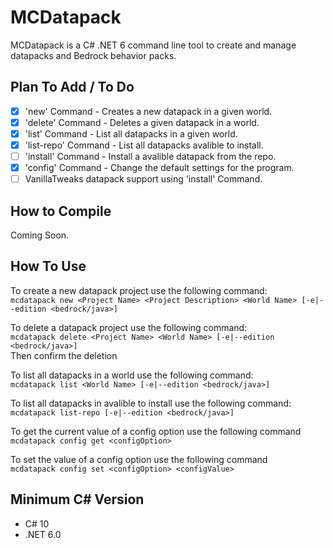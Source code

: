 # MCDatapack

  MCDatapack is a C# .NET 6 command line tool to create and manage datapacks and Bedrock behavior packs.

## Plan To Add / To Do

- [X] 'new' Command - Creates a new datapack in a given world.
- [X] 'delete' Command - Deletes a given datapack in a world.
- [X] 'list' Command - List all datapacks in a given world.
- [X] 'list-repo' Command - List all datapacks avalible to install.
- [ ] 'install' Command - Install a avalible datapack from the repo.
- [X] 'config' Command - Change the default settings for the program.
- [ ] VanillaTweaks datapack support using 'install' Command.

## How to Compile

Coming Soon.

## How To Use

To create a new datapack project use the following command:<br>
``mcdatapack new <Project Name> <Project Description> <World Name> [-e|--edition <bedrock/java>]``

To delete a datapack project use the following command:<br>
``mcdatapack delete <Project Name> <World Name> [-e|--edition <bedrock/java>]``<br>
Then confirm the deletion

To list all datapacks in a world use the following command:<br>
``mcdatapack list <World Name> [-e|--edition <bedrock/java>]``

To list all datapacks in avalible to install use the following command:<br>
``mcdatapack list-repo [-e|--edition <bedrock/java>]``

To get the current value of a config option use the following command<br>
``mcdatapack config get <configOption>``

To set the value of a config option use the following command<br>
``mcdatapack config set <configOption> <configValue>``

## Minimum C# Version

* C# 10
* .NET 6.0
